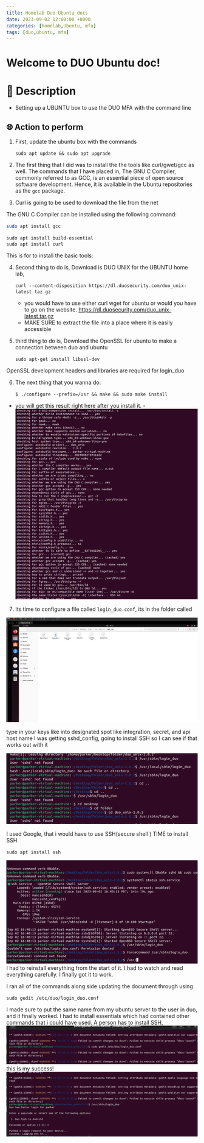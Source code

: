 ```yaml
---
title: Homelab Duo Ubuntu docs
date: 2023-09-02 12:00:00 +0000
categories: [homelab,Ubuntu, mfa]
tags: [duo,ubuntu, mfa]
---
```

# Welcome to DUO Ubuntu doc!
# 🧾 Description
- Setting up a UBUNTU box to use the DUO MFA with the command line 

## 🌐 Action to perform 


1. First, update the ubuntu box with the commands

	```
    sudo apt update && sudo apt upgrade
    ```
2. The first thing that I did was to install the the tools like curl/gwet/gcc as well. The commands that I have placed in,  The GNU C Compiler, commonly referred to as GCC, is an essential piece of open source software development. Hence, it is available in the Ubuntu repositories as the `gcc` package.
3. Curl is going to be used to download the file from the net 

The GNU C Compiler can be installed using the following command:

```bash
sudo apt install gcc
```

```
sudo apt install build-essential
sudo apt install curl
```

This is for to install the basic tools:

4. Second thing to do is, Download is DUO UNIX for the UBUNTU home lab, 

    ```
    curl --content-disposition https://dl.duosecurity.com/duo_unix-latest.taz.gz    
    ```

    - you would have to use either curl wget for ubuntu or would you have to go on the website.  https://dl.duosecurity.com/duo_unix-latest.tar.gz
    - MAKE SURE to extract the file into a place where it is easily accessible
5. third thing to do is, Download the OpenSSL for ubuntu to make a connection between duo and ubuntu
    ```
    sudo apt-get install libssl-dev
    ```
OpenSSL development headers and libraries are required for login_duo 

6. The next thing that you wanna do: 
	
    ```
	$ ./configure --prefix=/usr && make && sudo make install
	```

- you will get this result right here after you install it. 
-![hada_prompt_ubuntupart4.png](/images/photos/hada_prompt_ubuntupart4.png)

7. Its time to configure a file called `login_duo.conf`, its in the folder called 

![hada_prompt3_file.png](/images/photos/hada_prompt3_file.png)

type in your keys like into designated spot like integration, secret, and api host name
I was getting sshd_config, going to install SSH so I can see if that works out with it 

![hada_error_notfixed.png](../images/photos/hada_error_notfixed.png)

I used Google, that i would have to use SSH(secure shell ) 
TIME to install SSH

```
sudo apt install ssh 
```

![hada_error_update.png](/images/photos/hada_error_update.png)
I had to reinstall everything from the start of it. 
I had to watch and read everything carefully. 
I finally got it to work. 

I ran all of the commands along side updating the document through using
```
sudo gedit /etc/duo/login_duo.conf
```
I made sure to put the same name from my ubuntu server to the user in duo, and it finally worked. I had to install essentials which had contained other commands that i could have used. 
A person has to install SSH, 
![hada_prompt_3_1.png](/images/photos/hada_prompt_3_1.png)
this is my success! 
![hada_prompt_3_2.png](/images/photos/hada_prompt_3_2.png)